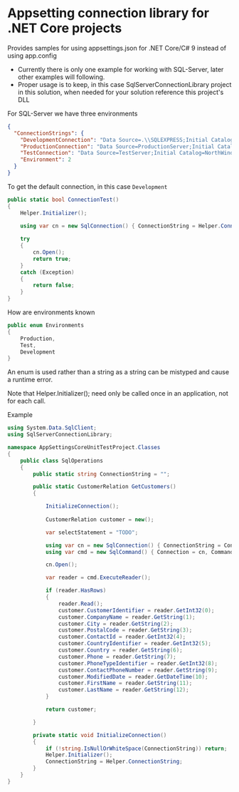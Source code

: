 # Appsetting connection library for .NET Core projects

Provides samples for using appsettings.json for .NET Core/C# 9 instead of using app.config

- Currently there is only one example for working with SQL-Server, later other examples will following.
- Proper usage is to keep, in this case SqlServerConnectionLibrary project in this solution, when needed for your solution reference this project's DLL

For SQL-Server we have three environments

```json
{
  "ConnectionStrings": {
    "DevelopmentConnection": "Data Source=.\\SQLEXPRESS;Initial Catalog=NorthWind2020;Integrated Security=True",
    "ProductionConnection": "Data Source=ProductionServer;Initial Catalog=NorthWind2020;Integrated Security=True",
    "TestConnection": "Data Source=TestServer;Initial Catalog=NorthWind2020;Integrated Security=True",
    "Environment": 2
  }
}
```

To get the default connection, in this case `Development`

```csharp
public static bool ConnectionTest()
{
    Helper.Initializer();
    
    using var cn = new SqlConnection() { ConnectionString = Helper.ConnectionString };

    try
    {
        cn.Open();
        return true;
    }
    catch (Exception)
    {
        return false;
    }
}
```

How are environments known

```csharp
public enum Environments
{
    Production,
    Test,
    Development
}
```

An enum is used rather than a string as a string can be mistyped and cause a runtime error.

Note that Helper.Initializer(); need only be called once in an application, not for each call.

Example

```csharp
using System.Data.SqlClient;
using SqlServerConnectionLibrary;

namespace AppSettingsCoreUnitTestProject.Classes
{
    public class SqlOperations
    {
        public static string ConnectionString = "";

        public static CustomerRelation GetCustomers()
        {

            InitializeConnection();
            
            CustomerRelation customer = new();

            var selectStatement = "TODO";

            using var cn = new SqlConnection() { ConnectionString = ConnectionString };
            using var cmd = new SqlCommand() { Connection = cn, CommandText = selectStatement };

            cn.Open();

            var reader = cmd.ExecuteReader();

            if (reader.HasRows)
            {
                reader.Read();
                customer.CustomerIdentifier = reader.GetInt32(0);
                customer.CompanyName = reader.GetString(1);
                customer.City = reader.GetString(2);
                customer.PostalCode = reader.GetString(3);
                customer.ContactId = reader.GetInt32(4);
                customer.CountryIdentifier = reader.GetInt32(5);
                customer.Country = reader.GetString(6);
                customer.Phone = reader.GetString(7);
                customer.PhoneTypeIdentifier = reader.GetInt32(8);
                customer.ContactPhoneNumber = reader.GetString(9);
                customer.ModifiedDate = reader.GetDateTime(10);
                customer.FirstName = reader.GetString(11);
                customer.LastName = reader.GetString(12);
            }

            return customer;

        }

        private static void InitializeConnection()
        {
            if (!string.IsNullOrWhiteSpace(ConnectionString)) return;
            Helper.Initializer();
            ConnectionString = Helper.ConnectionString;
        }
    }
}
```